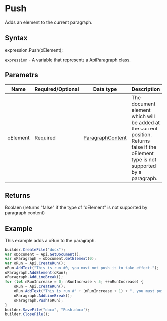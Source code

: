 # Push

Adds an element to the current paragraph.

## Syntax

expression.Push(oElement);

`expression` - A variable that represents a [ApiParagraph](../ApiParagraph.md) class.

## Parametrs

| **Name** | **Required/Optional** | **Data type** | **Description** |
| ------------- | ------------- | ------------- | ------------- |
| oElement | Required | [ParagraphContent](../../../Enumerations/ParagraphContent.md) | The document element which will be added at the current position. Returns false if the oElement type is not supported by a paragraph. |

## Returns

Boolaen (returns "false" if the type of "oElement" is not supported by paragraph content)

## Example

This example adds a oRun to the paragraph.

```javascript
builder.CreateFile("docx");
var oDocument = Api.GetDocument();
var oParagraph = oDocument.GetElement(0);
var oRun = Api.CreateRun();
oRun.AddText("This is run #0, you must not push it to take effect.");
oParagraph.AddElement(oRun);
oParagraph.AddLineBreak();
for (let nRunIncrease = 0; nRunIncrease < 5; ++nRunIncrease) {
	oRun = Api.CreateRun();
	oRun.AddText("This is run #" + (nRunIncrease + 1) + ", you must push it to take effect.");
	oParagraph.AddLineBreak();
	oParagraph.Push(oRun);
}
builder.SaveFile("docx", "Push.docx");
builder.CloseFile();
```